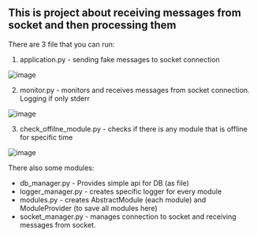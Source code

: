 ## This is project about receiving messages from socket and then processing them

There are 3 file that you can run:
1. application.py - sending fake messages to socket connection

![image](https://user-images.githubusercontent.com/56783638/173069236-a8f82487-c080-4109-ae58-adf8cdc7a984.png)


2. monitor.py - monitors and receives messages from socket connection. Logging if only stderr


![image](https://user-images.githubusercontent.com/56783638/173069384-a3246485-8773-407b-95e5-46b4b5c7af93.png)


3. check_offilne_module.py - checks if there is any module that is offline for specific time

![image](https://user-images.githubusercontent.com/56783638/173069461-10993341-1ddd-4054-ac57-0cbf21921fea.png)

There also some modules:

- db_manager.py - Provides simple api for DB (as file)
- logger_manager.py - creates specific logger for every module
- modules.py - creates AbstractModule (each module) and ModuleProvider (to save all modules here)
- socket_manager.py - manages connection to socket and receiving messages from socket.
